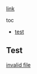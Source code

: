 [link](https://docs.google.com/presentation/d/1wUtwnWDf)

toc
- [test](#test)

## Test <a id="test"></a>

[invalid file](docs/invalid.md)


